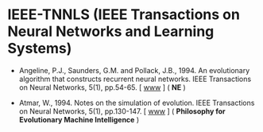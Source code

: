 # IEEE-TNNLS (IEEE Transactions on Neural Networks and Learning Systems)

* Angeline, P.J., Saunders, G.M. and Pollack, J.B., 1994. An evolutionary algorithm that constructs recurrent neural networks. IEEE Transactions on Neural Networks, 5(1), pp.54-65. [ [www](https://ieeexplore.ieee.org/abstract/document/265960) ] ( **NE** )

* Atmar, W., 1994. Notes on the simulation of evolution. IEEE Transactions on Neural Networks, 5(1), pp.130-147. [ [www](https://ieeexplore.ieee.org/abstract/document/265967) ] ( **Philosophy for Evolutionary Machine Intelligence** )
